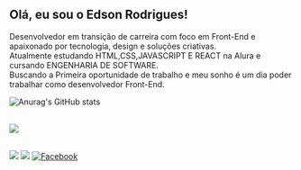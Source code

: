 ## Olá, eu sou o Edson Rodrigues!
Desenvolvedor em transição de carreira com foco em Front-End e apaixonado por tecnologia, design e soluções criativas.<br>
Atualmente estudando HTML,CSS,JAVASCRIPT E REACT na Alura e cursando ENGENHARIA DE SOFTWARE.<br>
Buscando a Primeira oportunidade de trabalho e meu sonho é um dia poder trabalhar como desenvolvedor Front-End.


![Anurag's GitHub stats](https://github-readme-stats.vercel.app/api?username=edson-rgs&show_icons=false&theme=dracula)

<div style="display: inline_block"><br> 
      <a href="https://skillicons.dev"> <img src="https://skillicons.dev/icons?i=js,react,html,css,git,figma" /></a>
  </div>
<br>
  <p aling="center">
    
   <a href="https://instagram.com/edsonrodrigues111" target="_blank"><img src="https://img.shields.io/badge/-Instagram-%23E4405F?style=for-the-badge&logo=instagram&logoColor=white" target="_blank"></a>
 	 <a href="https://discord.com/edson096843" target="_blank"><img src="https://img.shields.io/badge/Discord-7289DA?style=for-the-badge&logo=discord&logoColor=white" target="_blank"></a> 
   <a href="https://www.facebook.com/edson.rodrigues.9404"  target="_blnk"> <img src="https://img.shields.io/badge/Facebook-1877F2?style=for-the-badge&logo=facebook&logoColor=white" alt="Facebook"/></a>
  
